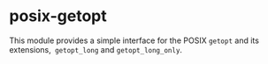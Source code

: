 # posix-getopt

This module provides a simple interface for the POSIX `getopt` and its extensions,` getopt_long` and `getopt_long_only`.



